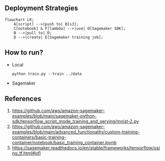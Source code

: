 ## Deployment Strategies

```mermaid
flowchart LR;
    A[script] -->|push to| B[s3];
    C[notebook] & F[lambda] -->|use| D[Sagemaker SDK];
    B -->|pull to| D;
    D -->|create| E[Sagemaker training job];
```

## How to run?
- Local
    ```
    python train.py --train ../data
    ```
- Sagemaker

## References
1. https://github.com/aws/amazon-sagemaker-examples/blob/main/sagemaker-python-sdk/tensorflow_script_mode_training_and_serving/mnist-2.py
2. https://github.com/aws/amazon-sagemaker-examples/blob/main/advanced_functionality/custom-training-containers/basic-training-container/notebook/basic_training_container.ipynb
3. https://sagemaker.readthedocs.io/en/stable/frameworks/tensorflow/using_tf.html#id1

